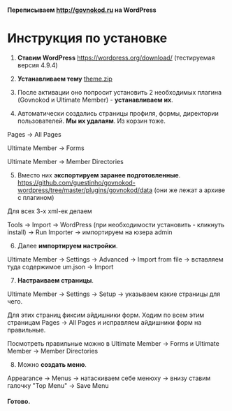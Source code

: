 #### Переписываем http://govnokod.ru на WordPress

# Инструкция по установке

1. **Ставим WordPress** https://wordpress.org/download/ (тестируемая версия 4.9.4)

2. **Устанавливаем тему** [theme.zip](https://github.com/guestinho/govnokod-wordpress/releases "theme.zip")

3. После активации оно попросит установить 2 необходимых плагина (Govnokod и Ultimate Member) - **устанавливаем их**.

4. Автоматически создались страницы профиля, формы, директории пользователей. **Мы их удалаям**. Из корзин тоже.

Pages -> All Pages

Ultimate Member -> Forms

Ultimate Member -> Member Directories


5. Вместо них **экспортируем заранее подготовленные**. https://github.com/guestinho/govnokod-wordpress/tree/master/plugins/govnokod/data (они же лежат а архиве с плагином)

Для всех 3-х xml-ек делаем

Tools -> Import -> WordPress (при необходимости установить - кликнуть install) -> Run Importer -> импортируем на юзера admin


6. Далее **импортируем настройки**.

Ultimate Member -> Settings -> Advanced -> Import from file -> вставляем туда содержимое um.json -> Import


7. **Настраиваем страницы**.

Ultimate Member -> Settings -> Setup -> указываем какие страницы для чего.

Для этих страниц фиксим айдишники форм. Ходим по всем этим страницам Pages -> All Pages и исправляем айдишники форм на правильные. 

Посмотреть правильные можно в Ultimate Member -> Forms и Ultimate Member -> Member Directories


8. Можно **создать меню**.

Appearance -> Menus -> натаскиваем себе менюху -> внизу ставим галочку "Top Menu" -> Save Menu


#### Готово.
